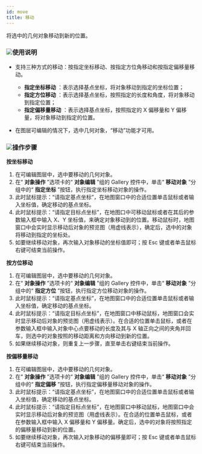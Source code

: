 ```yaml
---
id: move
title: 移动  
---  
```

将选中的几何对象移动到新的位置。

### ![](../../../img/read.gif)使用说明

  * 支持三种方式的移动：按指定坐标移动、按指定方位角移动和按指定偏移量移动。  

    * **指定坐标移动** ：表示选择基点坐标，将对象移动到指定的坐标位置；
    * **指定方位移动** ：表示选择基点坐标，按照指定的长度和角度，将对象移动到指定位置；
    * **指定偏移量移动** ：表示选择基点坐标，按照指定的 X 偏移量和 Y 偏移量，将对象移动到指定的位置。
  * 在图层可编辑的情况下，选中几何对象，“移动”功能才可用。

### ![](../../../img/read.gif)操作步骤

**按坐标移动**

  1. 在可编辑图层中，选中要移动的几何对象。
  2. 在“ **对象操作** ”选项卡的“ **对象编辑** ”组的 Gallery 控件中，单击“ **移动对象** ”分组中的“ **指定坐标** ”按钮，执行指定坐标移动对象的操作。
  3. 此时鼠标提示：“请指定基点坐标”，在地图窗口中的合适位置单击鼠标或者输入坐标值，确定移动的基点坐标。
  4. 此时鼠标提示：“请指定目标点坐标”，在地图口中可移动鼠标或者在其后的参数输入框中输入 X、Y 坐标值，来确定对象移动到的位置。移动鼠标时，地图窗口中会实时显示移动后对象的预览图（用虚线表示），确定后，选中的对象将移动到指定的坐标处。
  5. 如要继续移动对象，再次输入对象移动的坐标值即可；按 Esc 键或者单击鼠标右键可结束当前操作。

**按方位移动**

  1. 在可编辑图层中，选中要移动的几何对象。
  2. 在“ **对象操作** ”选项卡的“ **对象编辑** ”组的 Gallery 控件中，单击“ **移动对象** ”分组中的“ **指定方位** ”按钮，执行指定方位移动对象的操作。
  3. 此时鼠标提示：“请指定基点坐标”，在地图窗口中的合适位置单击鼠标或者输入坐标值，确定移动的基点坐标。
  4. 此时鼠标提示：“请指定目标点坐标”，在地图窗口中移动鼠标，地图窗口会实时显示移动后对象的预览图（用虚线表示）。在合适的位置单击鼠标，或者在参数输入框中输入对象中心点要移动的长度及其与 X 轴正向之间的夹角并回车，则选中的对象按照的移动距离和方向移动到新的位置。
  5. 如果继续移动对象，则重复上一步骤，直至单击右键结束当前操作。

**按偏移量移动**

  1. 在可编辑图层中，选中要移动的几何对象。
  2. 在“ **对象操作** ”选项卡的“ **对象编辑** ”组的 Gallery 控件中，单击“ **移动对象** ”分组中的“ **指定偏移** ”按钮，执行指定偏移量移动对象的操作。
  3. 此时鼠标提示：“请指定基点坐标”，在地图窗口中的合适位置单击鼠标或者输入坐标值，确定移动的基点坐标。
  4. 此时鼠标提示：“请指定目标点坐标”，在地图窗口中移动鼠标，地图窗口中会实时显示移动后对象的预览图（用虚线表示）。在合适的位置单击鼠标，或者在参数输入框中输入 X 偏移量和 Y 偏移量。确定后，选中的对象将按照指定的偏移量移动到新的位置。
  5. 如要继续移动对象，再次输入对象移动的偏移量即可；按 Esc 键或者单击鼠标右键可结束当前操作。
